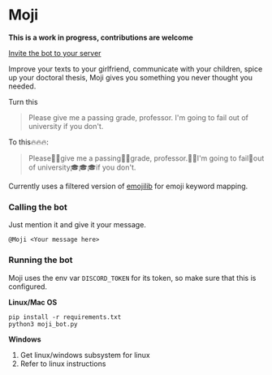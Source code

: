 # Moji

**This is a work in progress, contributions are welcome**

[Invite the bot to your server](https://discordapp.com/oauth2/authorize?client_id=434439958128885760&scope=bot)

Improve your texts to your girlfriend, communicate with your children, spice up your doctoral thesis, Moji gives you something you never thought you needed.

Turn this
> Please give me a passing grade, professor. I'm going to fail out of university if you don't.

To this:fire::fire::fire::
> Please:pray::pray:give me a passing:ticket::ticket:grade, professor.:woman:‍:school:I'm going to fail:poop:out of university:mortar_board::mortar_board::mortar_board:if you don't.

Currently uses a filtered version of [emojilib](https://github.com/muan/emojilib) for emoji keyword mapping.

### Calling the bot

Just mention it and give it your message.

```
@Moji <Your message here>
```

### Running the bot

Moji uses the env var `DISCORD_TOKEN` for its token, so make sure that this is configured.

**Linux/Mac OS**

```
pip install -r requirements.txt
python3 moji_bot.py
```

**Windows**
1. Get linux/windows subsystem for linux
2. Refer to linux instructions

